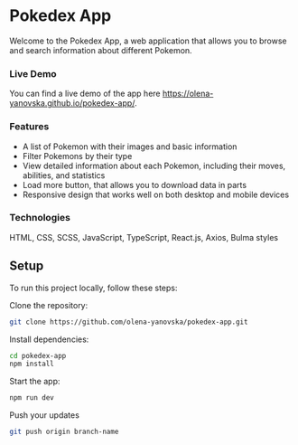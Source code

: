 # Pokedex App
Welcome to the Pokedex App, a web application that allows you to browse and search information about different Pokemon.

### Live Demo
You can find a live demo of the app here https://olena-yanovska.github.io/pokedex-app/.

### Features
- A list of Pokemon with their images and basic information
- Filter Pokemons by their type
- View detailed information about each Pokemon, including their moves, abilities, and statistics
- Load more button, that allows you to download data in parts
- Responsive design that works well on both desktop and mobile devices

### Technologies
HTML, CSS, SCSS, JavaScript, TypeScript, React.js, Axios, Bulma styles


## Setup
To run this project locally, follow these steps:

Clone the repository:
```bash
git clone https://github.com/olena-yanovska/pokedex-app.git
```
Install dependencies:
```bash
cd pokedex-app
npm install
```
Start the app:
```bash
npm run dev
```

Push your updates
```bash
git push origin branch-name
````
